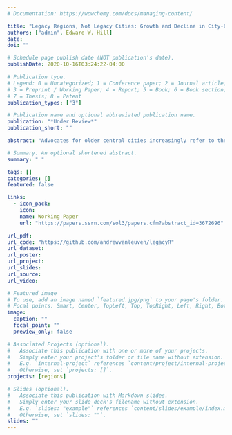 ```yaml
---
# Documentation: https://wowchemy.com/docs/managing-content/

title: "Legacy Regions, Not Legacy Cities: Growth and Decline in City-Centered Regional Economies"
authors: ["admin", Edward W. Hill]
date:
doi: ""

# Schedule page publish date (NOT publication's date).
publishDate: 2020-10-16T03:24:22-04:00

# Publication type.
# Legend: 0 = Uncategorized; 1 = Conference paper; 2 = Journal article;
# 3 = Preprint / Working Paper; 4 = Report; 5 = Book; 6 = Book section;
# 7 = Thesis; 8 = Patent
publication_types: ["3"]

# Publication name and optional abbreviated publication name.
publication: "*Under Review*"
publication_short: ""

abstract: "Advocates for older central cities increasingly refer to them as legacy cities in an attempt to shift policy discussions from their social liabilities to their economic assets. In examining this concept, we place U.S. central cities within the context of their regions and use cluster-discriminant analysis to distinguish between groups of regional economies. The cluster analysis subsets metropolitan areas according to their shared position on several theory-driven dimensions. The discriminate analysis identifies the variables that are most closely associated with the statistical grouping of each subset. The results are used to answer a series of questions: 1) Is population size a good proxy for agglomeration? 2) Do small legacy regions exist? 3) Does the typology of legacy regions provide insights about the economic performance of the clusters? Our findings suggest that the economic development paths of regional economies have to change before the future of central cities that experienced severe population losses can shift to a positive trajectory."

# Summary. An optional shortened abstract.
summary: " "

tags: []
categories: []
featured: false

links:
  - icon_pack:
    icon:
    name: Working Paper
    url: "https://papers.ssrn.com/sol3/papers.cfm?abstract_id=3672696"

url_pdf:
url_code: "https://github.com/andrewvanleuven/legacyR"
url_dataset:
url_poster:
url_project:
url_slides:
url_source:
url_video:

# Featured image
# To use, add an image named `featured.jpg/png` to your page's folder.
# Focal points: Smart, Center, TopLeft, Top, TopRight, Left, Right, BottomLeft, Bottom, BottomRight.
image:
  caption: ""
  focal_point: ""
  preview_only: false

# Associated Projects (optional).
#   Associate this publication with one or more of your projects.
#   Simply enter your project's folder or file name without extension.
#   E.g. `internal-project` references `content/project/internal-project/index.md`.
#   Otherwise, set `projects: []`.
projects: [regions]

# Slides (optional).
#   Associate this publication with Markdown slides.
#   Simply enter your slide deck's filename without extension.
#   E.g. `slides: "example"` references `content/slides/example/index.md`.
#   Otherwise, set `slides: ""`.
slides: ""
---
```

